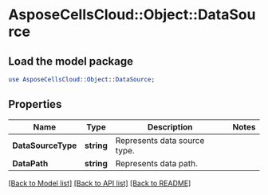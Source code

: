 # AsposeCellsCloud::Object::DataSource 

## Load the model package
```perl
use AsposeCellsCloud::Object::DataSource;
```

## Properties
Name | Type | Description | Notes
------------ | ------------- | ------------- | -------------
**DataSourceType** | **string** | Represents data source type. |
**DataPath** | **string** | Represents data path. |  

[[Back to Model list]](../README.md#documentation-for-models) [[Back to API list]](../README.md#documentation-for-api-endpoints) [[Back to README]](../README.md)

